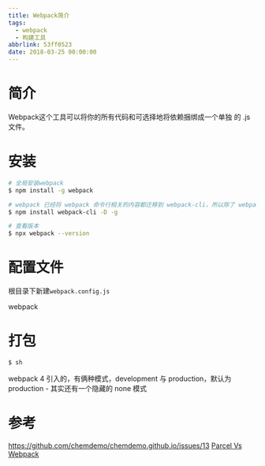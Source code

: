 ```yaml
---
title: Webpack简介
tags:
  - webpack
  - 构建工具
abbrlink: 53ff0523
date: 2018-03-25 00:00:00
---
```


# 简介

Webpack这个工具可以将你的所有代码和可选择地将依赖捆绑成一个单独
的 .js 文件。


# 安装

```sh
# 全局安装webpack
$ npm install -g webpack

# webpack 已经将 webpack 命令行相关的内容都迁移到 webpack-cli，所以除了 webpack 外，我们还需要安装 webpack-cli：
$ npm install webpack-cli -D -g

# 查看版本
$ npx webpack --version
```

# 配置文件

根目录下新建`webpack.config.js`

webpack


# 打包

```sh
$ sh
```


 webpack 4 引入的，有俩种模式，development 与 production，默认为 production - 其实还有一个隐藏的 none 模式




# 参考

https://github.com/chemdemo/chemdemo.github.io/issues/13
[Parcel Vs Webpack](https://github.com/gwuhaolin/blog/issues/13)
